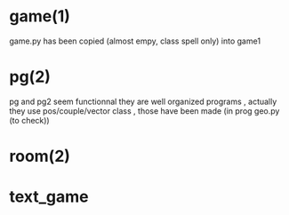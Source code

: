 # game(1)
game.py has been copied (almost empy, class spell only) into game1
# pg(2)
pg and pg2 seem functionnal they are well organized programs , actually they use pos/couple/vector class , those have been made (in prog geo.py (to check))
# room(2)

# text_game

